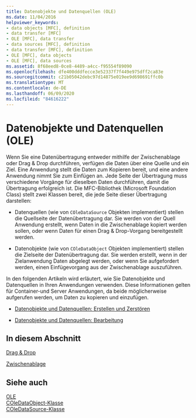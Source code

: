 ```yaml
---
title: Datenobjekte und Datenquellen (OLE)
ms.date: 11/04/2016
helpviewer_keywords:
- data objects [MFC], definition
- data transfer [MFC]
- OLE [MFC], data transfer
- data sources [MFC], definition
- data transfer [MFC], definition
- OLE [MFC], data objects
- OLE [MFC], data sources
ms.assetid: 8f68eed8-0ce8-4489-a4cc-f95554f89090
ms.openlocfilehash: dfe400dddfecce3e52337f7f449e975dff2ca83e
ms.sourcegitcommit: c21b05042debc97d14875e019ee9d698691ffc0b
ms.translationtype: MT
ms.contentlocale: de-DE
ms.lasthandoff: 06/09/2020
ms.locfileid: "84616222"
---
```

# <a name="data-objects-and-data-sources-ole"></a>Datenobjekte und Datenquellen (OLE)

Wenn Sie eine Datenübertragung entweder mithilfe der Zwischenablage oder Drag & Drop durchführen, verfügen die Daten über eine Quelle und ein Ziel. Eine Anwendung stellt die Daten zum Kopieren bereit, und eine andere Anwendung nimmt Sie zum Einfügen an. Jede Seite der Übertragung muss verschiedene Vorgänge für dieselben Daten durchführen, damit die Übertragung erfolgreich ist. Die MFC-Bibliothek (Microsoft Foundation Class) stellt zwei Klassen bereit, die jede Seite dieser Übertragung darstellen:

- Datenquellen (wie von `COleDataSource` Objekten implementiert) stellen die Quellseite der Datenübertragung dar. Sie werden von der Quell Anwendung erstellt, wenn Daten in die Zwischenablage kopiert werden sollen, oder wenn Daten für einen Drag & Drop-Vorgang bereitgestellt werden.

- Datenobjekte (wie von `COleDataObject` Objekten implementiert) stellen die Zielseite der Datenübertragung dar. Sie werden erstellt, wenn in der Zielanwendung Daten abgelegt werden, oder wenn Sie aufgefordert werden, einen Einfügevorgang aus der Zwischenablage auszuführen.

In den folgenden Artikeln wird erläutert, wie Sie Datenobjekte und Datenquellen in Ihren Anwendungen verwenden. Diese Informationen gelten für Container-und Server Anwendungen, da beide möglicherweise aufgerufen werden, um Daten zu kopieren und einzufügen.

- [Datenobjekte und Datenquellen: Erstellen und Zerstören](data-objects-and-data-sources-creation-and-destruction.md)

- [Datenobjekte und Datenquellen: Bearbeitung](data-objects-and-data-sources-manipulation.md)

## <a name="in-this-section"></a>In diesem Abschnitt

[Drag & Drop](drag-and-drop-ole.md)

[Zwischenablage](clipboard.md)

## <a name="see-also"></a>Siehe auch

[OLE](ole-in-mfc.md)<br/>
[COleDataObject-Klasse](reference/coledataobject-class.md)<br/>
[COleDataSource-Klasse](reference/coledatasource-class.md)
